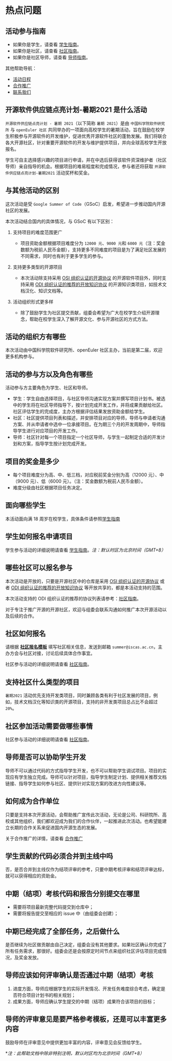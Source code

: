 # 热点问题

## 活动参与指南

- 如果你是学生，请查看 [学生指南](student.md)。
- 如果你是社区，请查看 [社区指南](community.md)。
- 如果你是社区导师，请查看 [导师指南](mentor.md)。

其他帮助导航：

- [活动日程](timeline.md)
- [合作推广](cooperation.md)
- [联系我们](contactus.md)

## 开源软件供应链点亮计划-暑期2021 是什么活动

`开源软件供应链点亮计划 - 暑期 2021`（以下简称 `暑期 2021`）是由 `中国科学院软件研究所` 与 `openEuler 社区` 共同举办的一项面向高校学生的暑期活动，旨在鼓励在校学生积极参与开源软件的开发维护，促进优秀开源软件社区的蓬勃发展。我们将联合各大开源社区，针对重要开源软件的开发与维护提供项目，并向全球高校学生开放报名。

学生可自主选择感兴趣的项目进行申请，并在中选后获得该软件资深维护者（社区导师）亲自指导的机会。根据项目的难易程度和完成情况，参与者还将获取 `开源软件供应链点亮计划-暑期2021` 活动奖杯和奖金。

## 与其他活动的区别

这次活动是受 `Google Summer of Code`（GSoC）启发，希望进一步推动国内开源社区的发展。

本次活动结合国内的具体情况，与 GSoC 有以下区别：

1. 支持项目的难度范围更广

   - 项目资助金额根据项目难度分为 `12000 元`、`9000 元`和 `6000 元`（注：奖金数额为税前人民币金额），支持更多不同难度的项目是为了满足社区发展的不同需求，同时也有利于更多学生的参与。

2. 支持更多类型的开源项目

   - 本次活动除支持采用  [OSI 组织认证的开源协议](https://opensource.org/licenses) 的开源软件项目外，同时支持采用 [ODI 组织认证的推荐的开放知识协议](https://opendefinition.org/licenses/) 的开源知识类项目，如技术文档汉化、知识文档等。

3. 活动组织形式更多样

   - 除了鼓励学生为社区提交贡献，组委会希望为广大在校学生介绍开源理念，帮助在校学生深入了解开源文化、参与开源社区的方式方法。

## 活动的组织方有哪些

本次活动由中国科学院软件研究所、openEuler 社区主办，当前是第二届，欢迎更多机构参与。

## 活动的参与方以及角色有哪些

活动参与方主要角色为学生、社区和导师。

- 学生：学生自由选择项目，与社区导师沟通实现方案并撰写项目计划书。被选中的学生将在社区导师指导下，按计划完成开发工作，并将成果贡献给社区。社区评估学生的完成度，主办方根据评估结果发放资助金额给学生。
- 社区：社区提供项目列表和描述，并安排项目对应的导师，导师与申请者沟通方案、并从申请者中选中一位承接项目。在为期三个月的开发周期中，导师指导学生进行对应项目的开发工作。
- 导师：社区针对每一个项目指定一个社区导师，与学生一起制定合适的开发计划和方案，指导学生按计划完成开发。

## 项目的奖金是多少

- 每个项目难度分为高、中、低三档，对应税前奖金分别为高（12000 元）、中（9000 元）、低（6000 元）。（注：奖金数额为税前人民币金额）。
- 难度分级由社区根据项目任务决定。

## 面向哪些学生

本活动面向满 18 周岁在校学生，具体条件请参照[学生指南](student.md#面向哪些学生)

## 学生如何报名申请项目

学生参与活动的详细说明请查看 [学生指南](student.md)。*注：默认时区为北京时间（GMT+8）*

## 哪些社区可以报名参与

本次活动是开放的，只要是开源社区中的仓库是采用 [OSI 组织认证的开源协议](https://opensource.org/licenses) 或者 [ODI 组织认证的推荐的开放知识协议](https://opendefinition.org/licenses/) 等开放共享的，都是本活动支持的范围。

本次活动支持的 ODI 组织认证的推荐的协议列表请参考：[社区指南](community.md)。

对于专注于推广开源的开源社区，欢迎与组委会联系沟通如何推广本次开源活动以及后续的合作。

## 社区如何报名

请根据 [**社区报名模板**](./assets/社区报名模板.txt) 填写社区相关信息，发送到邮箱 `summer@iscas.ac.cn`，主办方会与社区对接，讨论后续具体合作事宜。

社区参与活动的详细说明请查看 [社区指南](community.md)。

## 支持社区什么类型的项目

`暑期2021` 活动优先支持开发类项目，同时兼顾各类有利于社区发展的项目，例如，技术文档汉化等知识类的开源项目，支持的非开发类项目总占比不会超过 `20%`。

## 社区参加活动需要做哪些事情

社区参与活动的详细说明请查看 [社区指南](community.md)。

## 导师是否可以协助学生开发

导师不可以通过代码的方式指导学生开发，也不可以帮助学生调试项目。项目的实现应有学生独立完成。导师可以针对项目，指导学生制定计划、提供相关推荐文档链接、指导学生如何参与社区、提供针对实现方案的改进方向性建议等。

## 如何成为合作单位

只要是支持本次开源活动，会帮助推广宣传此次活动，无论是公司、科研院所、高校或其他组织，我们都欢迎成为我们的合作伙伴，一起推进此次活动。也希望能建立长期的合作关系来促进国内开源生态的发展。

关于合作推广的详情，请查看 [合作推广](cooperation.md)

## 学生贡献的代码必须合并到主线中吗

否，是否合并到主线仅作为结项评审的参考，只要中期考核评审和结项评审达标，就可以获得相应的资助金。

## 中期（结项）考核代码和报告分别提交在哪里

- 需要将项目最新完整代码提交到仓库中；
- 需要将报告提交至相应的 issue 中（由组委会创建）；

## 中期已经完成了全部任务，之后做什么

是否继续为社区做贡献由自己决定，组委会没有其他要求。如果社区确认你完成了所有任务需求，那很好。组委会还是会按原定时间节点来组织社区评估项目完成情况，及奖金发放。

## 导师应该如何评审确认是否通过中期（结项）考核

1. 进度方面，导师应根据学生的实际开发情况、开发任务难度综合考虑，确定是否符合项目计划书的相关规划；
2. 成果方面，导师应确认学生提交的中期（结项）成果符合该项目的目标；

## 导师的评审意见是要严格参考模板，还是可以丰富更多内容

鼓励导师在评审意见中提供更加丰富的内容，评审意见会反馈给学生。

**注：此帮助文档中除非特别注明，默认时区均为北京时间（GMT+8）*

